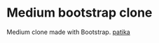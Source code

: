 # Medium bootstrap clone
Medium clone made with Bootstrap.
[patika](https://app.patika.dev/paths/baslangic-seviye-frontend-web-development-patikasi)